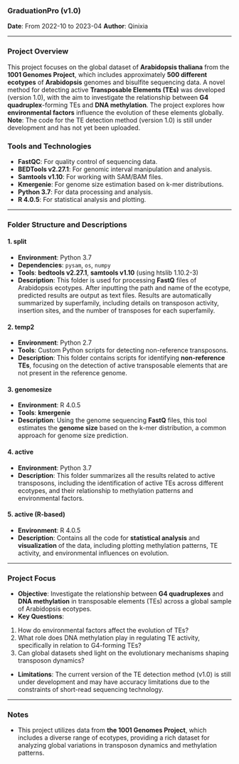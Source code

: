 ### GraduationPro (v1.0)
**Date**: From 2022-10 to 2023-04
**Author**: Qinixia

---

### Project Overview
This project focuses on the global dataset of **Arabidopsis thaliana** from the **1001 Genomes Project**, which includes approximately **500 different ecotypes** of **Arabidopsis** genomes and bisulfite sequencing data. A novel method for detecting active **Transposable Elements (TEs)** was developed (version 1.0), with the aim to investigate the relationship between **G4 quadruplex**-forming TEs and **DNA methylation**. The project explores how **environmental factors** influence the evolution of these elements globally. **Note**: The code for the TE detection method (version 1.0) is still under development and has not yet been uploaded.

### Tools and Technologies
- **FastQC**: For quality control of sequencing data.
- **BEDTools v2.27.1**: For genomic interval manipulation and analysis.
- **Samtools v1.10**: For working with SAM/BAM files.
- **Kmergenie**: For genome size estimation based on k-mer distributions.
- **Python 3.7**: For data processing and analysis.
- **R 4.0.5**: For statistical analysis and plotting.

---

### Folder Structure and Descriptions

#### 1.    **split**
- **Environment**: Python 3.7
- **Dependencies**: `pysam`, `os`, `numpy`
- **Tools**: **bedtools v2.27.1**, **samtools v1.10** (using htslib 1.10.2-3)
- **Description**: This folder is used for processing **FastQ** files of Arabidopsis ecotypes.    After inputting the path and name of the ecotype, predicted results are output as text files.    Results are automatically summarized by superfamily, including details on transposon activity, insertion sites, and the number of transposes for each superfamily.

#### 2.    **temp2**
- **Environment**: Python 2.7
- **Tools**: Custom Python scripts for detecting non-reference transposons.
- **Description**: This folder contains scripts for identifying **non-reference TEs**, focusing on the detection of active transposable elements that are not present in the reference genome.

#### 3.    **genomesize**
- **Environment**: R 4.0.5
- **Tools**: **kmergenie**
- **Description**: Using the genome sequencing **FastQ** files, this tool estimates the **genome size** based on the k-mer distribution, a common approach for genome size prediction.

#### 4.    **active**
- **Environment**: Python 3.7
- **Description**: This folder summarizes all the results related to active transposons, including the identification of active TEs across different ecotypes, and their relationship to methylation patterns and environmental factors.

#### 5.    **active** (R-based)
- **Environment**: R 4.0.5
- **Description**: Contains all the code for **statistical analysis** and **visualization** of the data, including plotting methylation patterns, TE activity, and environmental influences on evolution.

---

### Project Focus
- **Objective**: Investigate the relationship between **G4 quadruplexes** and **DNA methylation** in transposable elements (TEs) across a global sample of Arabidopsis ecotypes.
- **Key Questions**:
1.    How do environmental factors affect the evolution of TEs?
2.    What role does DNA methylation play in regulating TE activity, specifically in relation to G4-forming TEs?
3.    Can global datasets shed light on the evolutionary mechanisms shaping transposon dynamics?

- **Limitations**: The current version of the TE detection method (v1.0) is still under development and may have accuracy limitations due to the constraints of short-read sequencing technology.

---

### Notes
- This project utilizes data from **the 1001 Genomes Project**, which includes a diverse range of ecotypes, providing a rich dataset for analyzing global variations in transposon dynamics and methylation patterns.
